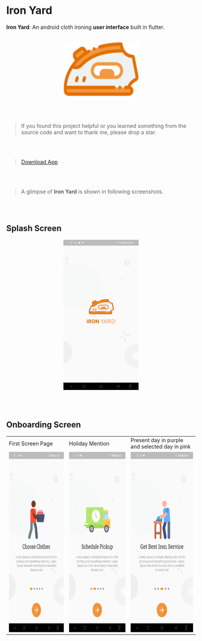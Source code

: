 # Iron Yard
**Iron Yard**: An android cloth ironing **user interface** built in flutter.
<br/><br/>

<p align="center">
    <img width="200" height="150" src="https://github.com/gupta29470/Iron-Yard/blob/master/asset/images/icon.png">
</p>

<br/><br/>

> If you found this project helpful or you learned something from the source code and want to thank me, please drop a star.

<br/><br/>

> [Download App](https://github.com/gupta29470/Iron-Yard/blob/master/outputs/ironyard.apk)

<br/><br/>

> A glimpse of **Iron Yard** is shown in following screenshots.

<br/><br/>

 ## Splash Screen 
<p align="center">
    <img width="200" height="400" src="https://github.com/gupta29470/Iron-Yard/blob/master/outputs/splash%20screen.png">
</p>
<br/><br/>

## Onboarding Screen 
<table>
  <tr>
    <td>First Screen Page</td>
     <td>Holiday Mention</td>
     <td>Present day in purple and selected day in pink</td>
  </tr>
  <tr>
    <td><img src="outputs/onboarding1.png" width=270 height=480></td>
    <td><img src="outputs/onboarding2.png" width=270 height=480></td>
    <td><img src="outputs/onboarding3.png" width=270 height=480></td>
  </tr>
 </table>
<br/><br/>


